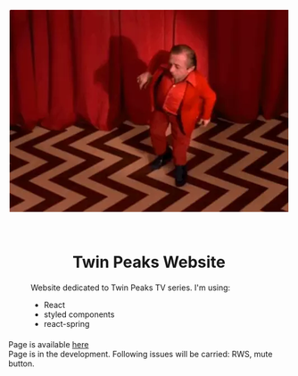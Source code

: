 <p align="center">
  <img src="public/twin-peak-gif.webp" width="500">
</p>

<br>

<h1 align="center">Twin Peaks Website</h1>

<div style = "margin:20px 40px 20px 40px">
Website dedicated to Twin Peaks TV series.
I'm using:
<ul>
<li>React</li>
<li>styled components</li>
<li>react-spring</li>
</ul>
</div>

<div>Page is available <a href="https://pensive-beaver-e59b1b.netlify.app/">here</a></div>
<div>Page is in the development. Following issues will be carried: RWS, mute button.</div>